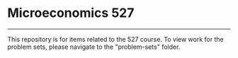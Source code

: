 # Microeconomics 527
***
This repository is for items related to the 527 course. To view work for the problem sets, please navigate to the "problem-sets" folder.